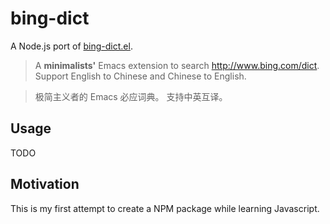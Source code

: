 # bing-dict

A Node.js port of [bing-dict.el](https://github.com/cute-jumper/bing-dict.el).

> A **minimalists'** Emacs extension to search http://www.bing.com/dict.
> Support English to Chinese and Chinese to English.

> 极简主义者的 Emacs 必应词典。 支持中英互译。

## Usage

TODO

## Motivation

This is my first attempt to create a NPM package while learning Javascript.
